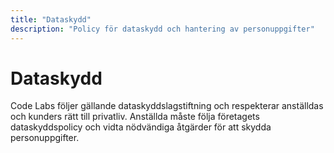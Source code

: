 ```yaml
---
title: "Dataskydd"
description: "Policy för dataskydd och hantering av personuppgifter"
---
```


# Dataskydd

Code Labs följer gällande dataskyddslagstiftning och respekterar anställdas och kunders rätt till privatliv. Anställda måste följa företagets dataskyddspolicy och vidta nödvändiga åtgärder för att skydda personuppgifter.